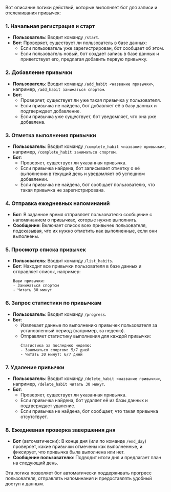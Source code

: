Вот описание логики действий, которые выполняет бот для записи и отслеживания привычек:

### 1. **Начальная регистрация и старт**
   - **Пользователь**: Вводит команду `/start`.
   - **Бот**: Проверяет, существует ли пользователь в базе данных:
     - Если пользователь уже зарегистрирован, бот сообщает об этом.
     - Если пользователь новый, бот создает запись в базе данных и приветствует его, предлагая добавить первую привычку.

### 2. **Добавление привычки**
   - **Пользователь**: Вводит команду `/add_habit <название привычки>`, например, `/add_habit заниматься спортом`.
   - **Бот**:
     - Проверяет, существует ли уже такая привычка у пользователя.
     - Если привычка не найдена, бот добавляет её в базу данных и подтверждает добавление.
     - Если привычка уже существует, бот уведомляет, что она уже добавлена.

### 3. **Отметка выполнения привычки**
   - **Пользователь**: Вводит команду `/complete_habit <название привычки>`, например, `/complete_habit заниматься спортом`.
   - **Бот**:
     - Проверяет, существует ли указанная привычка.
     - Если привычка найдена, бот записывает отметку о её выполнении в текущий день и уведомляет об успешном добавлении.
     - Если привычка не найдена, бот сообщает пользователю, что такая привычка не зарегистрирована.

### 4. **Отправка ежедневных напоминаний**
   - **Бот**: В заданное время отправляет пользователю сообщение с напоминанием о привычках, которые нужно выполнить.
   - **Сообщение**: Включает список всех привычек пользователя, подсказывая, что их нужно отметить как выполненные, если они выполнены.

### 5. **Просмотр списка привычек**
   - **Пользователь**: Вводит команду `/list_habits`.
   - **Бот**: Находит все привычки пользователя в базе данных и отправляет список, например:
     ```
     Ваши привычки:
     - Заниматься спортом
     - Читать 30 минут
     ```

### 6. **Запрос статистики по привычкам**
   - **Пользователь**: Вводит команду `/progress`.
   - **Бот**:
     - Извлекает данные по выполнению привычек пользователя за установленный период (например, за неделю).
     - Отправляет статистику выполнения для каждой привычки:
       ```
       Статистика за последнюю неделю:
       - Заниматься спортом: 5/7 дней
       - Читать 30 минут: 6/7 дней
       ```

### 7. **Удаление привычки**
   - **Пользователь**: Вводит команду `/delete_habit <название привычки>`, например, `/delete_habit читать 30 минут`.
   - **Бот**:
     - Проверяет, существует ли указанная привычка.
     - Если привычка найдена, бот удаляет её из базы данных и подтверждает удаление.
     - Если привычка не найдена, бот сообщает, что такая привычка отсутствует.

### 8. **Ежедневная проверка завершения дня**
   - **Бот** (автоматически): В конце дня (или по команде `/end_day`) проверяет, какие привычки отмечены как выполненные, и фиксирует, что привычка была выполнена или нет.
   - **Сообщение пользователю**: Подводит итоги дня и предлагает план на следующий день.

Эта логика позволяет бот автоматически поддерживать прогресс пользователя, отправлять напоминания и предоставлять удобный доступ к данным.
